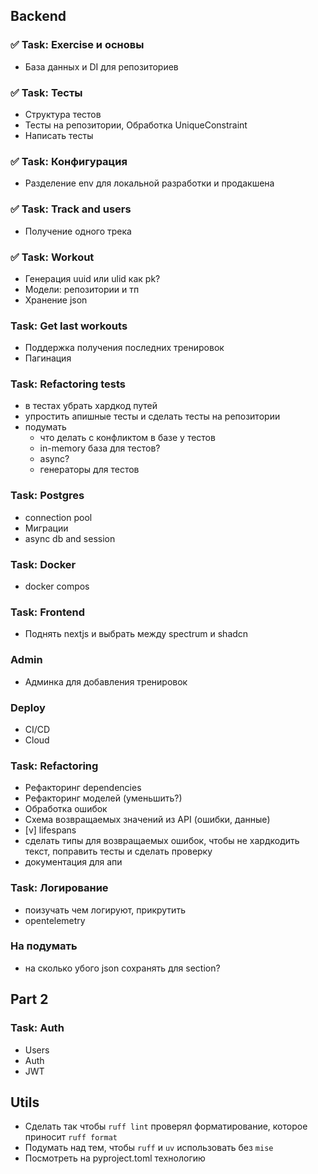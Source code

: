 ## Backend
### ✅ Task: Exercise и основы
- База данных и DI для репозиториев

### ✅ Task: Тесты
- Структура тестов
- Тесты на репозитории, Обработка UniqueConstraint
- Написать тесты

### ✅ Task: Конфигурация
- Разделение env для локальной разработки и продакшена

### ✅ Task: Track and users
- Получение одного трека

### ✅ Task: Workout 
- Генерация uuid или ulid как pk?
- Модели: репозитории и тп
- Хранение json

### Task: Get last workouts
- Поддержка получения последних тренировок
- Пагинация

### Task: Refactoring tests
- в тестах убрать хардкод путей
- упростить апишные тесты и сделать тесты на репозитории
- подумать
    - что делать с конфликтом в базе у тестов
    - in-memory база для тестов?
    - async?
    - генераторы для тестов


### Task: Postgres
- connection pool
- Миграции
- async db and session


### Task: Docker
- docker compos


### Task: Frontend
- Поднять nextjs и выбрать между spectrum и shadcn

### Admin
- Админка для добавления тренировок

### Deploy
- CI/CD
- Cloud

### Task: Refactoring
- Рефакторинг dependencies
- Рефакторинг моделей (уменьшить?)
- Обработка ошибок
- Схема возвращаемых значений из API (ошибки, данные)
- [v] lifespans
- сделать типы для возвращаемых ошибок, чтобы не хардкодить текст, поправить тесты и сделать проверку
- документация для апи

### Task: Логирование
- поизучать чем логируют, прикрутить
- opentelemetry


### На подумать
- на сколько убого json сохранять для section?

## Part 2

### Task: Auth
- Users
- Auth
- JWT

###

## Utils
- Сделать так чтобы `ruff lint` проверял форматирование, которое приносит `ruff format`
- Подумать над тем, чтобы `ruff` и `uv` использовать без `mise`
- Посмотреть на pyproject.toml технологию
